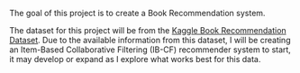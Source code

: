 The goal of this project is to create a Book Recommendation system.

The dataset for this project will be from the [Kaggle Book Recommendation Dataset](https://www.kaggle.com/datasets/arashnic/book-recommendation-dataset/data). 
Due to the available information from this dataset, I will be creating an Item-Based Collaborative Filtering (IB-CF) recommender system to start, it may develop or expand as I explore what works best for this data. 
